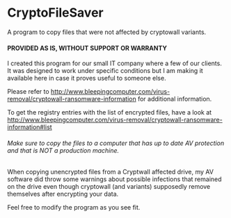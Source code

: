 # CryptoFileSaver
A program to copy files that were not affected by cryptowall variants.


#### PROVIDED AS IS, WITHOUT SUPPORT OR WARRANTY

I created this program for our small IT company where a few of our clients. It was designed to work under specific conditions 
but I am making it available here in case it proves useful to someone else.

Please refer to http://www.bleepingcomputer.com/virus-removal/cryptowall-ransomware-information for additional information.

To get the registry entries with the list of encrypted files, have a look at 
http://www.bleepingcomputer.com/virus-removal/cryptowall-ransomware-information#list

###### Make sure to copy the files to a computer that has up to date AV protection and that is NOT a production machine.
When copying unencrypted files from a Cryptwall affected drive, my AV software did throw some warnings about possible 
infections that remained on the drive even though cryptowall (and variants) supposedly remove themselves after encrypting 
your data.

Feel free to modify the program as you see fit.

